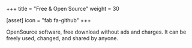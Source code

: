 +++
title = "Free & Open Source"
weight = 30

[asset]
  icon = "fab fa-github"
+++

OpenSource software, free download without ads and charges. It can be freely used, changed, and shared by anyone. 
